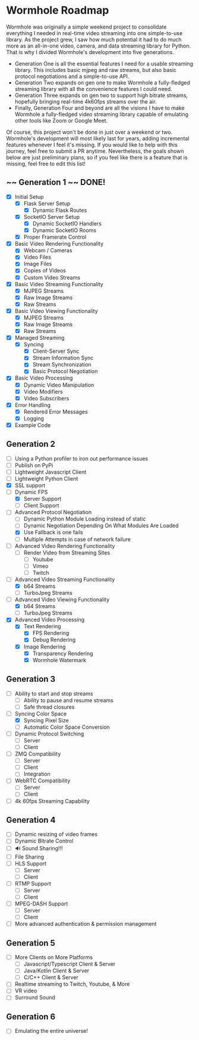 # Wormhole Roadmap
Wormhole was originally a simple weekend project to consolidate everything I needed in real-time video streaming into one simple-to-use library. As the project grew, I saw how much potential it had to do much more as an all-in-one video, camera, and data streaming library for Python. That is why I divided Wormhole's development into five generations. 

- Generation One is all the essential features I need for a usable streaming library. This includes basic mjpeg and raw streams, but also basic protocol negotiations and a simple-to-use API. 
- Generation Two expands on gen one to make Wormhole a fully-fledged streaming library with all the convenience features I could need.
- Generation Three expands on gen two to support high bitrate streams, hopefully bringing real-time 4k60fps streams over the air. 
- Finally, Generation Four and beyond are all the visions I have to make Wormhole a fully-fledged video streaming library capable of emulating other tools like Zoom or Google Meet.

Of course, this project won't be done in just over a weekend or two. Wormhole's development will most likely last for years, adding incremental features whenever I feel it's missing. If you would like to help with this journey, feel free to submit a PR anytime. Nevertheless, the goals shown below are just preliminary plans, so if you feel like there is a feature that is missing, feel free to edit this list!

## ~~ Generation 1 ~~ DONE!
- [X] Initial Setup
    - [X] Flask Server Setup
        - [X] Dynamic Flask Routes
    - [X] SocketIO Server Setup
        - [X] Dynamic SocketIO Handlers
        - [X] Dynamic SocketIO Rooms
    - [X] Proper Framerate Control
- [X] Basic Video Rendering Functionality
    - [X] Webcam / Cameras
    - [X] Video Files
    - [X] Image Files
    - [X] Copies of Videos
    - [X] Custom Video Streams
- [X] Basic Video Streaming Functionality
    - [X] MJPEG Streams
    - [X] Raw Image Streams
    - [X] Raw Streams
- [X] Basic Video Viewing Functionality
    - [X] MJPEG Streams
    - [X] Raw Image Streams
    - [X] Raw Streams
- [X] Managed Streaming
    - [X] Syncing
      - [X] Client-Server Sync
      - [X] Stream Information Sync
      - [X] Stream Synchronization
      - [X] Basic Protocol Negotiation
- [X] Basic Video Processing
    - [X] Dynamic Video Manipulation
    - [X] Video Modifiers
    - [X] Video Subscribers
- [X] Error Handling
    - [X] Rendered Error Messages
    - [X] Logging
- [X] Example Code

## Generation 2
- [ ] Using a Python profiler to iron out performance issues
- [ ] Publish on PyPi
- [ ] Lightweight Javascript Client
- [ ] Lightweight Python Client
- [X] SSL support
- [ ] Dynamic FPS
    - [X] Server Support
    - [ ] Client Support
- [ ] Advanced Protocol Negotiation
    - [ ] Dynamic Python Module Loading instead of static
    - [ ] Dynamic Negotiation Depending On What Modules Are Loaded
    - [X] Use Fallback is one fails
    - [ ] Multiple Attempts in case of network failure
- [ ] Advanced Video Rendering Functionality
    - [ ] Render Video from Streaming Sites
        - [ ] Youtube
        - [ ] Vimeo
        - [ ] Twitch
- [ ] Advanced Video Streaming Functionality
    - [X] b64 Streams
    - [ ] TurboJpeg Streams
- [ ] Advanced Video Viewing Functionality
    - [X] b64 Streams
    - [ ] TurboJpeg Streams
- [X] Advanced Video Processing
    - [X] Text Rendering
        - [X] FPS Rendering
        - [X] Debug Rendering
    - [X] Image Rendering
        - [X] Transparency Rendering
        - [X] Wormhole Watermark

## Generation 3
- [ ] Ability to start and stop streams
    - [ ] Ability to pause and resume streams
    - [ ] Safe thread closures
- [ ] Syncing Color Space
    - [X] Syncing Pixel Size
    - [ ] Automatic Color Space Conversion
- [ ] Dynamic Protocol Switching
    - [ ] Server
    - [ ] Client
- [ ] ZMQ Compatibility
    - [ ] Server
    - [ ] Client
    - [ ] Integration
- [ ] WebRTC Compatibility
    - [ ] Server
    - [ ] Client
- [ ] 4k 60fps Streaming Capability

## Generation 4
- [ ] Dynamic resizing of video frames
- [ ] Dynamic Bitrate Control
- [ ] 🔊 Sound Sharing!!!
- [ ] File Sharing
- [ ] HLS Support
    - [ ] Server
    - [ ] Client
- [ ] RTMP Support
    - [ ] Server
    - [ ] Client
- [ ] MPEG-DASH Support
    - [ ] Server
    - [ ] Client
- [ ] More advanced authentication & permission management

## Generation 5
- [ ] More Clients on More Platforms
    - [ ] Javascript/Typescript Client & Server
    - [ ] Java/Kotlin Client & Server
    - [ ] C/C++ Client & Server
- [ ] Realtime streaming to Twitch, Youtube, & More
- [ ] VR video
- [ ] Surround Sound

## Generation 6
- [ ] Emulating the entire universe!
